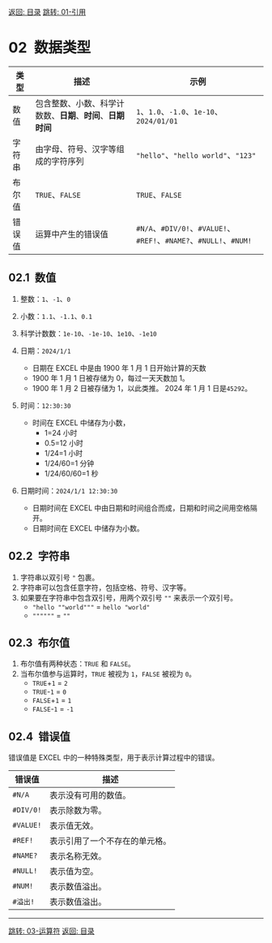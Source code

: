 [返回: 目录](00_目录.md)
[跳转: 01-引用](01_引用.md)

# 02&ensp;数据类型

| 类型   | 描述                                                         | 示例                                                               |
| ------ | ------------------------------------------------------------ | ------------------------------------------------------------------ |
| 数值   | 包含整数、小数、科学计数数、**日期**、**时间**、**日期时间** | `1`、`1.0`、`-1.0`、`1e-10`、`2024/01/01`                          |
| 字符串 | 由字母、符号、汉字等组成的字符序列                           | `"hello"`、`"hello world"`、`"123"`                                |
| 布尔值 | `TRUE`、`FALSE`                                              | `TRUE`、`FALSE`                                                    |
| 错误值 | 运算中产生的错误值                                           | `#N/A`、`#DIV/0!`、`#VALUE!`、`#REF!`、`#NAME?`、`#NULL!`、`#NUM!` |

## 02.1&ensp;数值

1. 整数：`1`、`-1`、`0`
2. 小数：`1.1`、`-1.1`、`0.1`
3. 科学计数数：`1e-10`、`-1e-10`、`1e10`、`-1e10`
4. 日期：`2024/1/1`

   - 日期在 EXCEL 中是由 1900 年 1 月 1 日开始计算的天数
   - 1900 年 1 月 1 日被存储为 0，每过一天天数加 1。
   - 1900 年 1 月 2 日被存储为 1，以此类推。 2024 年 1 月 1 日是`45292`。

5. 时间：`12:30:30`

   - 时间在 EXCEL 中储存为小数，
     - 1=24 小时
     - 0.5=12 小时
     - 1/24=1 小时
     - 1/24/60=1 分钟
     - 1/24/60/60=1 秒

6. 日期时间：`2024/1/1 12:30:30`

   - 日期时间在 EXCEL 中由日期和时间组合而成，日期和时间之间用空格隔开。
   - 日期时间在 EXCEL 中储存为小数。

## 02.2&ensp;字符串

1. 字符串以双引号 `"` 包裹。
2. 字符串可以包含任意字符，包括空格、符号、汉字等。
3. 如果要在字符串中包含双引号，用两个双引号 `""` 来表示一个双引号。
   - `"hello ""world"""` = `hello "world"`
   - `""""""` = `""`

## 02.3&ensp;布尔值

1. 布尔值有两种状态：`TRUE` 和 `FALSE`。
2. 当布尔值参与运算时，`TRUE` 被视为 `1`，`FALSE` 被视为 `0`。
   - `TRUE`+`1` = `2`
   - `TRUE`-`1` = `0`
   - `FALSE`+`1` = `1`
   - `FALSE`-`1` = `-1`

## 02.4&ensp;错误值

错误值是 EXCEL 中的一种特殊类型，用于表示计算过程中的错误。

| 错误值    | 描述                           |
| --------- | ------------------------------ |
| `#N/A`    | 表示没有可用的数值。           |
| `#DIV/0!` | 表示除数为零。                 |
| `#VALUE!` | 表示值无效。                   |
| `#REF!`   | 表示引用了一个不存在的单元格。 |
| `#NAME?`  | 表示名称无效。                 |
| `#NULL!`  | 表示值为空。                   |
| `#NUM!`   | 表示数值溢出。                 |
| `#溢出!`  | 表示数值溢出。                 |

---

[跳转: 03-运算符](03_运算符.md)
[返回: 目录](00_目录.md)

